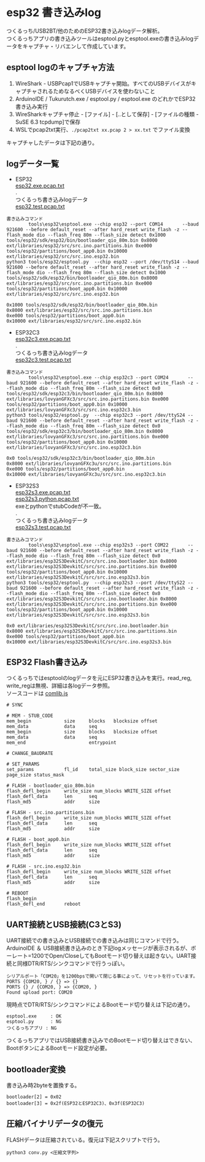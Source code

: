 # esp32 書き込みlog
つくるっち/USB2BT/他のためのESP32書き込みlogデータ解析。  
つくるっちアプリの書き込みツールはesptool.pyとesptool.exeの書き込みlogデータをキャプチャ・リバエンして作成しています。  

## esptool logのキャプチャ方法
1. WireShark - USBPcap1でUSBキャプチャ開始。すべてのUSBデバイスがキャプチャされるためなるべくUSBデバイスを使わないこと
1. ArduinoIDE / Tukurutch.exe / esptool.py / esptool.exe のどれかでESP32書き込み実行
1. WireSharkキャプチャ停止 - [ファイル] - [..として保存] - [ファイルの種類 - SuSE 6.3 tcpdump]で保存
1. WSLでpcap2txt実行、`./pcap2txt xx.pcap 2 > xx.txt` でファイル変換

キャプチャしたデータは下記の通り。

## logデータ一覧
* ESP32  
[esp32.exe.pcap.txt](esp32.exe.pcap.txt)  
.  
つくるっち書き込みlogデータ  
[esp32.test.pcap.txt](esp32.test.pcap.txt)
```
書き込みコマンド
        tools\esp32\esptool.exe --chip esp32 --port COM14       --baud 921600 --before default_reset --after hard_reset write_flash -z --flash_mode dio --flash_freq 80m --flash_size detect 0x1000 tools/esp32/sdk/esp32/bin/bootloader_qio_80m.bin 0x8000 ext/libraries/esp32/src/src.ino.partitions.bin 0xe000 tools/esp32/partitions/boot_app0.bin 0x10000 ext/libraries/esp32/src/src.ino.esp32.bin
python3 tools/esp32/esptool.py  --chip esp32 --port /dev/ttyS14 --baud 921600 --before default_reset --after hard_reset write_flash -z --flash_mode dio --flash_freq 80m --flash_size detect 0x1000 tools/esp32/sdk/esp32/bin/bootloader_qio_80m.bin 0x8000 ext/libraries/esp32/src/src.ino.partitions.bin 0xe000 tools/esp32/partitions/boot_app0.bin 0x10000 ext/libraries/esp32/src/src.ino.esp32.bin

0x1000 tools/esp32/sdk/esp32/bin/bootloader_qio_80m.bin
0x8000 ext/libraries/esp32/src/src.ino.partitions.bin
0xe000 tools/esp32/partitions/boot_app0.bin
0x10000 ext/libraries/esp32/src/src.ino.esp32.bin
```

* ESP32C3  
[esp32c3.exe.pcap.txt](esp32c3.exe.pcap.txt)  
.  
つくるっち書き込みlogデータ  
[esp32c3.test.pcap.txt](esp32c3.test.pcap.txt)
```
書き込みコマンド
        tools\esp32\esptool.exe --chip esp32c3 --port COM24       --baud 921600 --before default_reset --after hard_reset write_flash -z --flash_mode dio --flash_freq 80m --flash_size detect 0x0 tools/esp32/sdk/esp32c3/bin/bootloader_qio_80m.bin 0x8000 ext/libraries/lovyanGFXc3/src/src.ino.partitions.bin 0xe000 tools/esp32/partitions/boot_app0.bin 0x10000 ext/libraries/lovyanGFXc3/src/src.ino.esp32c3.bin
python3 tools/esp32/esptool.py  --chip esp32c3 --port /dev/ttyS24 --baud 921600 --before default_reset --after hard_reset write_flash -z --flash_mode dio --flash_freq 80m --flash_size detect 0x0 tools/esp32/sdk/esp32c3/bin/bootloader_qio_80m.bin 0x8000 ext/libraries/lovyanGFXc3/src/src.ino.partitions.bin 0xe000 tools/esp32/partitions/boot_app0.bin 0x10000 ext/libraries/lovyanGFXc3/src/src.ino.esp32c3.bin

0x0 tools/esp32/sdk/esp32c3/bin/bootloader_qio_80m.bin
0x8000 ext/libraries/lovyanGFXc3u/src/src.ino.partitions.bin
0xe000 tools/esp32/partitions/boot_app0.bin
0x10000 ext/libraries/lovyanGFXc3u/src/src.ino.esp32c3.bin
```

* ESP32S3  
[esp32s3.exe.pcap.txt](esp32s3.exe.pcap.txt)  
[esp32s3.python.pcap.txt](esp32s3.python.pcap.txt)  
exeとpythonでstubCodeが不一致。  
.  
つくるっち書き込みlogデータ  
[esp32s3.test.pcap.txt](esp32s3.test.pcap.txt)
```
書き込みコマンド
        tools\esp32\esptool.exe --chip esp32s3 --port COM22       --baud 921600 --before default_reset --after hard_reset write_flash -z --flash_mode dio --flash_freq 80m --flash_size detect 0x0 ext/libraries/esp32S3DevkitC/src/src.ino.bootloader.bin 0x8000 ext/libraries/esp32S3DevkitC/src/src.ino.partitions.bin 0xe000 tools/esp32/partitions/boot_app0.bin 0x10000 ext/libraries/esp32S3DevkitC/src/src.ino.esp32s3.bin
python3 tools/esp32/esptool.py  --chip esp32s3 --port /dev/ttyS22 --baud 921600 --before default_reset --after hard_reset write_flash -z --flash_mode dio --flash_freq 80m --flash_size detect 0x0 ext/libraries/esp32S3DevkitC/src/src.ino.bootloader.bin 0x8000 ext/libraries/esp32S3DevkitC/src/src.ino.partitions.bin 0xe000 tools/esp32/partitions/boot_app0.bin 0x10000 ext/libraries/esp32S3DevkitC/src/src.ino.esp32s3.bin

0x0 ext/libraries/esp32S3DevkitC/src/src.ino.bootloader.bin
0x8000 ext/libraries/esp32S3DevkitC/src/src.ino.partitions.bin
0xe000 tools/esp32/partitions/boot_app0.bin
0x10000 ext/libraries/esp32S3DevkitC/src/src.ino.esp32s3.bin
```

## ESP32 Flash書き込み
つくるっちではesptoolのlogデータを元にESP32書き込みを実行。read_reg, write_regは無視、詳細は各logデータ参照。  
ソースコードは [comlib.js](https://github.com/sohtamei/scratch-vm/blob/develop/src/extensions/scratch3_tukurutch/comlib.js)  
```
# SYNC

# MEM - STUB_CODE
mem_begin            size     blocks   blocksize offset
mem_data             data     seq
mem_begin            size     blocks   blocksize offset
mem_data             data     seq
mem_end                       entrypoint

# CHANGE_BAUDRATE

# SET_PARAMS
set_params           fl_id    total_size block_size sector_size page_size status_mask

# FLASH - bootloader_qio_80m.bin
flash_defl_begin     write_size num_blocks WRITE_SIZE offset
flash_defl_data      len      seq
flash_md5            addr     size

# FLASH - src.ino.partitions.bin
flash_defl_begin     write_size num_blocks WRITE_SIZE offset
flash_defl_data      len      seq
flash_md5            addr     size

# FLASH - boot_app0.bin
flash_defl_begin     write_size num_blocks WRITE_SIZE offset
flash_defl_data      len      seq
flash_md5            addr     size

# FLASH - src.ino.esp32.bin
flash_defl_begin     write_size num_blocks WRITE_SIZE offset
flash_defl_data      len      seq
flash_md5            addr     size

# REBOOT
flash_begin
flash_defl_end       reboot
```

## UART接続とUSB接続(C3とS3)
UART接続での書き込みとUSB接続での書き込みは同じコマンドで行う。  
ArduinoIDE ＆ USB接続書き込みのとき下記logメッセージが表示されるが、ボーレート=1200でOpen/CloseしてもBootモード切り替えは起きない。UART接続と同様DTR/RTS/シンクコマンドで行うっぽい。
```
シリアルポート「COM20」を1200bpsで開いて閉じる事によって、リセットを行っています。
PORTS {COM20, } / {} => {}
PORTS {} / {COM20, } => {COM20, }
Found upload port: COM20
```
現時点でDTR/RTS/シンクコマンドによるBootモード切り替えは下記の通り。  
```
esptool.exe     : OK  
esptool.py      : NG  
つくるっちアプリ : NG  
```
つくるっちアプリではUSB接続書き込みでのBootモード切り替えはできない、BootボタンによるBootモード設定が必要。

## bootloader変換
書き込み時2byteを置換する。
```
bootloader[2] = 0x02
bootloader[3] = 0x2f(ESP32とESP32C3)、0x3f(ESP32C3)
```

## 圧縮バイナリデータの復元
FLASHデータは圧縮されている。復元は下記スクリプトで行う。
```
python3 conv.py <圧縮文字列>
```
